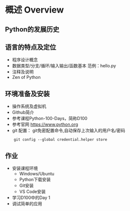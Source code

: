 # 概述 Overview

## Python的发展历史

## 语言的特点及定位

* 程序设计概念
* 数据类型/分支/循环/输入输出/函数基本
范例：hello.py
* 注释及说明
* Zen of Python

## 环境准备及安装

* 操作系统及虚拟机
* Github简介
* 参考课程Python-100-Days，简称D100
* 参考官网 https://www.python.org
* git 配置：
git免密配置命令,自动保存上次输入的用户名/密码
~~~git
    git config --global credential.helper store
~~~

## 作业

* 安装课程环境
  * Windows/Ubuntu
  * Python下载安装
  * Git安装
  * VS Code安装
* 学习D100中的Day 1
* 调试简单的应用
